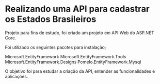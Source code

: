 # Realizando uma API para cadastrar os Estados Brasileiros

Projeto para fins de estudo, foi criado um projeto em API Web do ASP.NET Core.

Foi utilizado os seguintes pacotes para instalação;

Microsoft.EntityFramework
Microsoft.EntityFramework.Tools
Microsoft.EntityFramework.Designs
Pomelo.EntityFramework.Mysql

O objetivo foi para estudar a criação da API, entender as funcionalidades e aplicações.

